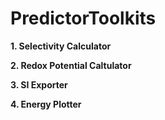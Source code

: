 # PredictorToolkits

**1. Selectivity Calculator**

**2. Redox Potential Caltulator**

**3. SI Exporter**

**4. Energy Plotter**

